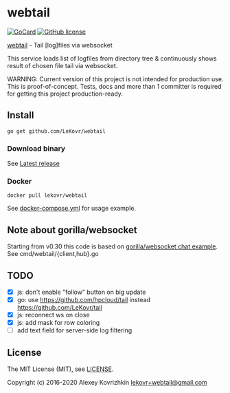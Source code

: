 
webtail
=======

[![GoCard][1]][2]
[![GitHub license][3]][4]

[1]: https://goreportcard.com/badge/LeKovr/webtail
[2]: https://goreportcard.com/report/github.com/LeKovr/webtail
[3]: https://img.shields.io/badge/license-MIT-blue.svg
[4]: LICENSE

[webtail](https://github.com/LeKovr/webtail) - Tail [log]files via websocket

This service loads list of logfiles from directory tree & continuously shows result of chosen file tail via websocket.

WARNING: Current version of this project is not intended for production use. This is proof-of-concept.
Tests, docs and more than 1 committer is required for getting this project production-ready.

## Install

```
go get github.com/LeKovr/webtail
```

### Download binary

See [Latest release](https://github.com/LeKovr/webtail/releases/latest)

### Docker

```
docker pull lekovr/webtail
```

See [docker-compose.yml](docker-compose.yml) for usage example.

## Note about gorilla/websocket

Starting from v0.30 this code is based on [gorilla/websocket chat example](https://github.com/gorilla/websocket/tree/master/examples/chat). See cmd/webtail/{client,hub}.go

## TODO

* [x] js: don't enable "follow" button on big update
* [x] go: use https://github.com/hpcloud/tail instead https://github.com/LeKovr/tail
* [x] js: reconnect ws on close
* [x] js: add mask for row coloring
* [ ] add text field for server-side log filtering

## License

The MIT License (MIT), see [LICENSE](LICENSE).

Copyright (c) 2016-2020 Alexey Kovrizhkin <lekovr+webtail@gmail.com>
